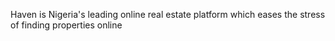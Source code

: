 Haven is Nigeria's leading online real estate platform which eases the stress of finding properties online